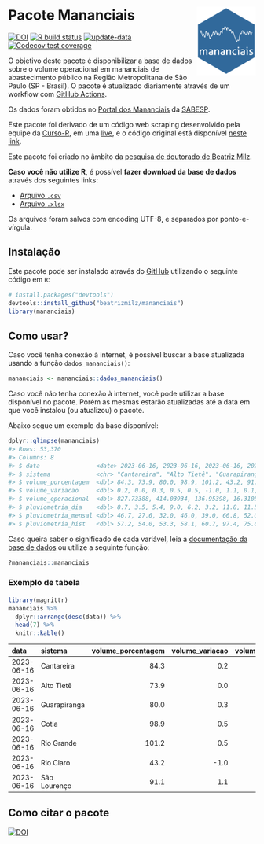 
<!-- README.md is generated from README.Rmd. Please edit that file -->

# Pacote Mananciais <img src="man/figures/hexlogo.png" align="right" width = "120px"/>

<!-- badges: start -->

[![DOI](https://zenodo.org/badge/DOI/10.5281/zenodo.4733056.svg)](https://doi.org/10.5281/zenodo.4733056)
[![R build
status](https://github.com/beatrizmilz/mananciais/workflows/R-CMD-check/badge.svg)](https://github.com/beatrizmilz/mananciais/actions)
[![update-data](https://github.com/beatrizmilz/mananciais/actions/workflows/2-update_data.yaml/badge.svg)](https://github.com/beatrizmilz/mananciais/actions/workflows/2-update_data.yaml)
[![Codecov test
coverage](https://codecov.io/gh/beatrizmilz/mananciais/branch/master/graph/badge.svg)](https://codecov.io/gh/beatrizmilz/mananciais?branch=master)
<!-- badges: end -->

O objetivo deste pacote é disponibilizar a base de dados sobre o volume
operacional em mananciais de abastecimento público na Região
Metropolitana de São Paulo (SP - Brasil). O pacote é atualizado
diariamente através de um workflow com [GitHub
Actions](https://github.com/beatrizmilz/mananciais/actions).

Os dados foram obtidos no [Portal dos
Mananciais](http://mananciais.sabesp.com.br/Situacao) da
[SABESP](http://site.sabesp.com.br/site/Default.aspx).

Este pacote foi derivado de um código web scraping desenvolvido pela
equipe da [Curso-R](https://www.curso-r.com/), em uma
[live](https://youtu.be/jvZIxrMmOcQ), e o código original está
disponível [neste
link](https://github.com/curso-r/lives/blob/master/drafts/20200730_scraper_sabesp.R).

Este pacote foi criado no âmbito da [pesquisa de doutorado de Beatriz
Milz](https://beatrizmilz.github.io/tese/).

**Caso você não utilize R**, é possível **fazer download da base de
dados** através dos seguintes links:

- [Arquivo
  `.csv`](https://github.com/beatrizmilz/mananciais/raw/master/inst/extdata/mananciais.csv)
- [Arquivo
  `.xlsx`](https://github.com/beatrizmilz/mananciais/blob/master/inst/extdata/mananciais.xlsx?raw=true)

Os arquivos foram salvos com encoding UTF-8, e separados por
ponto-e-vírgula.

## Instalação

Este pacote pode ser instalado através do [GitHub](https://github.com/)
utilizando o seguinte código em `R`:

``` r
# install.packages("devtools")
devtools::install_github("beatrizmilz/mananciais")
library(mananciais)
```

## Como usar?

Caso você tenha conexão à internet, é possível buscar a base atualizada
usando a função `dados_mananciais()`:

``` r
mananciais <- mananciais::dados_mananciais() 
```

Caso você não tenha conexão à internet, você pode utilizar a base
disponível no pacote. Porém as mesmas estarão atualizadas até a data em
que você instalou (ou atualizou) o pacote.

Abaixo segue um exemplo da base disponível:

``` r
dplyr::glimpse(mananciais)
#> Rows: 53,370
#> Columns: 8
#> $ data                <date> 2023-06-16, 2023-06-16, 2023-06-16, 2023-06-16, 2…
#> $ sistema             <chr> "Cantareira", "Alto Tietê", "Guarapiranga", "Cotia…
#> $ volume_porcentagem  <dbl> 84.3, 73.9, 80.0, 98.9, 101.2, 43.2, 91.1, 84.1, 7…
#> $ volume_variacao     <dbl> 0.2, 0.0, 0.3, 0.5, 0.5, -1.0, 1.1, 0.1, 0.1, 0.2,…
#> $ volume_operacional  <dbl> 827.73388, 414.03934, 136.95398, 16.31059, 113.522…
#> $ pluviometria_dia    <dbl> 8.7, 3.5, 5.4, 9.0, 6.2, 3.2, 11.8, 11.5, 4.5, 6.6…
#> $ pluviometria_mensal <dbl> 46.7, 27.6, 32.0, 46.0, 39.0, 66.8, 52.0, 38.0, 24…
#> $ pluviometria_hist   <dbl> 57.2, 54.0, 53.3, 58.1, 60.7, 97.4, 75.6, 57.2, 54…
```

Caso queira saber o significado de cada variável, leia a [documentação
da base de
dados](https://beatrizmilz.github.io/mananciais/reference/mananciais.html)
ou utilize a seguinte função:

``` r
?mananciais::mananciais
```

### Exemplo de tabela

``` r
library(magrittr)
mananciais %>% 
  dplyr::arrange(desc(data)) %>% 
  head(7) %>%
  knitr::kable()
```

| data       | sistema      | volume_porcentagem | volume_variacao | volume_operacional | pluviometria_dia | pluviometria_mensal | pluviometria_hist |
|:-----------|:-------------|-------------------:|----------------:|-------------------:|-----------------:|--------------------:|------------------:|
| 2023-06-16 | Cantareira   |               84.3 |             0.2 |          827.73388 |              8.7 |                46.7 |              57.2 |
| 2023-06-16 | Alto Tietê   |               73.9 |             0.0 |          414.03934 |              3.5 |                27.6 |              54.0 |
| 2023-06-16 | Guarapiranga |               80.0 |             0.3 |          136.95398 |              5.4 |                32.0 |              53.3 |
| 2023-06-16 | Cotia        |               98.9 |             0.5 |           16.31059 |              9.0 |                46.0 |              58.1 |
| 2023-06-16 | Rio Grande   |              101.2 |             0.5 |          113.52278 |              6.2 |                39.0 |              60.7 |
| 2023-06-16 | Rio Claro    |               43.2 |            -1.0 |            5.90815 |              3.2 |                66.8 |              97.4 |
| 2023-06-16 | São Lourenço |               91.1 |             1.1 |           80.95224 |             11.8 |                52.0 |              75.6 |

## Como citar o pacote

[![DOI](https://zenodo.org/badge/DOI/10.5281/zenodo.4733056.svg)](https://doi.org/10.5281/zenodo.4733056)
